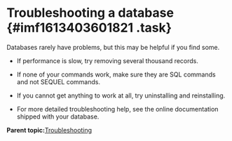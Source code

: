 # Troubleshooting a database {#imf1613403601821 .task}

Databases rarely have problems, but this may be helpful if you find some.

-   If performance is slow, try removing several thousand records.

-   If none of your commands work, make sure they are SQL commands and not SEQUEL commands.

-   If you cannot get anything to work at all, try uninstalling and reinstalling.

-   For more detailed troubleshooting help, see the online documentation shipped with your database.


**Parent topic:**[Troubleshooting](ucd1613403601662.md)

